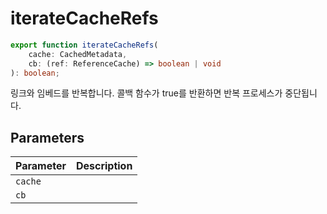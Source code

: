 # iterateCacheRefs

```ts
export function iterateCacheRefs(
    cache: CachedMetadata,
    cb: (ref: ReferenceCache) => boolean | void
): boolean;
```

링크와 임베드를 반복합니다. 콜백 함수가 true를 반환하면 반복 프로세스가 중단됩니다.

## Parameters

| Parameter | Description |
| --------- | ----------- |
| `cache`   |             |
| `cb`      |             |
